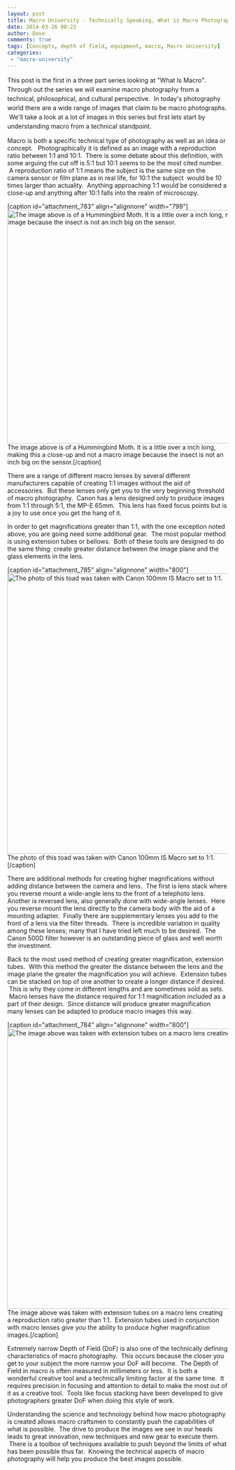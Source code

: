 ```yaml
---
layout: post
title: Macro University - Technically Speaking, What is Macro Photography?
date: 2014-03-26 00:23
author: Dave
comments: true
tags: [Concepts, depth of field, equipment, macro, Macro University]
categories:
 - "macro-university"
---
```

<p style="text-align: left;" align="center"><span style="text-align: left; line-height: 1.5em;">This post is the first in a three part series looking at "What Is Macro".  Through out the series we will examine macro photography from a technical, philosophical, and cultural perspective.  In today's photography world there are a wide range of images that claim to be macro photographs.  We'll take a look at a lot of images in this series but first lets start by understanding macro from a technical standpoint.</span></p>
Macro is both a specific technical type of photography as well as an idea or concept.   Photographically it is defined as an image with a reproduction ratio between 1:1 and 10:1.  There is some debate about this definition, with some arguing the cut off is 5:1 but 10:1 seems to be the most cited number.  A reproduction ratio of 1:1 means the subject is the same size on the camera sensor or film plane as in real life, for 10:1 the subject  would be 10 times larger than actuality.  Anything approaching 1:1 would be considered a close-up and anything after 10:1 falls into the realm of microscopy.

[caption id="attachment_783" align="alignnone" width="799"]<a href="http://thecloseupproject.com/wp-content/uploads/2014/03/IMG_9134.jpg"><img class="size-full wp-image-783" alt="The image above is of a Hummingbird Moth.  It is a little over a inch long, making this a closeup and not a macro image because the insect is not an inch big on the sensor." src="http://thecloseupproject.com/wp-content/uploads/2014/03/IMG_9134.jpg" width="799" height="533" /></a> The image above is of a Hummingbird Moth. It is a little over a inch long, making this a close-up and not a macro image because the insect is not an inch big on the sensor.[/caption]

There are a range of different macro lenses by several different manufacturers capable of creating 1:1 images without the aid of accessories.  But these lenses only get you to the very beginning threshold of macro photography.  Canon has a lens designed only to produce images from 1:1 through 5:1, the MP-E 65mm.  This lens has fixed focus points but is a joy to use once you get the hang of it.

In order to get magnifications greater than 1:1, with the one exception noted above, you are going need some additional gear.  The most popular method is using extension tubes or bellows.  Both of these tools are designed to do the same thing: create greater distance between the image plane and the glass elements in the lens.

[caption id="attachment_785" align="alignnone" width="800"]<a href="http://thecloseupproject.com/wp-content/uploads/2014/03/SV08172012078.jpg"><img class="size-full wp-image-785" alt="The photo of this toad was taken with Canon 100mm IS Macro set to 1:1." src="http://thecloseupproject.com/wp-content/uploads/2014/03/SV08172012078.jpg" width="800" height="640" /></a> The photo of this toad was taken with Canon 100mm IS Macro set to 1:1.[/caption]

There are additional methods for creating higher magnifications without adding distance between the camera and lens.  The first is lens stack where you reverse mount a wide-angle lens to the front of a telephoto lens.  Another is reversed lens, also generally done with wide-angle lenses.  Here you reverse mount the lens directly to the camera body with the aid of a mounting adapter.  Finally there are supplementary lenses you add to the front of a lens via the filter threads.  There is incredible variation in quality among these lenses; many that I have tried left much to be desired.  The Canon 500D filter however is an outstanding piece of glass and well worth the investment.

Back to the most used method of creating greater magnification, extension tubes.  With this method the greater the distance between the lens and the image plane the greater the magnification you will achieve.  Extension tubes can be stacked on top of one another to create a longer distance if desired.  This is why they come in different lengths and are sometimes sold as sets.  Macro lenses have the distance required for 1:1 magnification included as a part of their design.  Since distance will produce greater magnification many lenses can be adapted to produce macro images this way.

[caption id="attachment_784" align="alignnone" width="800"]<a href="http://thecloseupproject.com/wp-content/uploads/2014/03/SV05262013048.jpg"><img class="size-full wp-image-784" alt="The image above was taken with extension tubes on a macro lens creating a reproduction ratio greater than 1:1." src="http://thecloseupproject.com/wp-content/uploads/2014/03/SV05262013048.jpg" width="800" height="640" /></a> The image above was taken with extension tubes on a macro lens creating a reproduction ratio greater than 1:1.  Extension tubes used in conjunction with macro lenses give you the ability to produce higher magnification images.[/caption]

Extremely narrow Depth of Field (DoF) is also one of the technically defining characteristics of macro photography.  This occurs because the closer you get to your subject the more narrow your DoF will become.  The Depth of Field in macro is often measured in millimeters or less.  It is both a wonderful creative tool and a technically limiting factor at the same time.  It requires precision in focusing and attention to detail to make the most out of it as a creative tool.  Tools like focus stacking have been developed to give photographers greater DoF when doing this style of work.

Understanding the science and technology behind how macro photography is created allows macro craftsmen to constantly push the capabilities of what is possible.  The drive to produce the images we see in our heads leads to great innovation, new techniques and new gear to execute them.  There is a toolbox of techniques available to push beyond the limits of what has been possible thus far.  Knowing the technical aspects of macro photography will help you produce the best images possible.

&nbsp;

&nbsp;
